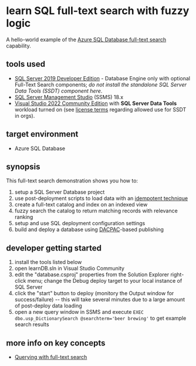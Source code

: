# learn SQL full-text search with fuzzy logic

A hello-world example of the [Azure SQL Database full-text search](https://docs.microsoft.com/en-us/sql/relational-databases/search/get-started-with-full-text-search) capability.

## tools used

- [SQL Server 2019 Developer Edition](https://www.microsoft.com/en-us/sql-server/sql-server-downloads) - Database Engine only with optional Full-Text Search components; *do not install the standalone SQL Server Data Tools (SSDT) component here*.
- [SQL Server Management Studio](https://docs.microsoft.com/en-us/sql/ssms/download-sql-server-management-studio-ssms?view=sql-server-ver16#download-ssms) (SSMS) 18.x
- [Visual Studio 2022 Community Edition](https://visualstudio.microsoft.com/) with **SQL Server Data Tools** workload turned on (see [license terms](https://visualstudio.microsoft.com/license-terms/vs2022-ga-community/) regarding allowed use for SSDT in orgs).

## target environment

- Azure SQL Database

## synopsis

This full-text search demonstration shows you how to:

1. setup a SQL Server Database project
2. use post-deployment scripts to load data with an [idempotent technique](https://www.sqlservercentral.com/steps/idempotent-ddl-scripts-that-always-achieve-the-same-result-making-changes-only-once-stairway-to-exploring-database-metadata-level-6)
3. create a full-text catalog and index on an indexed view
4. fuzzy search the catalog to return matching records with relevance ranking
5. setup and use SQL deployment configuration settings
6. build and deploy a database using [DACPAC](https://docs.microsoft.com/en-us/sql/relational-databases/data-tier-applications/data-tier-applications)-based publishing

## developer getting started

1. install the tools listed below
2. open learnDB.sln in Visual Studio Community
3. edit the "database.csproj" properties from the Solution Explorer right-click menu; change the Debug deploy target to your local instance of SQL Server
4. click the "start" button to deploy (monitory the Output window for success/failure) -- this will take several minutes due to a large amount of post-deploy data loading
5. open a new query window in SSMS and execute `EXEC dbo.usp_DictionarySearch @searchterm='beer brewing'` to get example search results

## more info on key concepts

- [Querying with full-text search](https://docs.microsoft.com/en-us/sql/relational-databases/search/query-with-full-text-search?view=sql-server-ver15)
